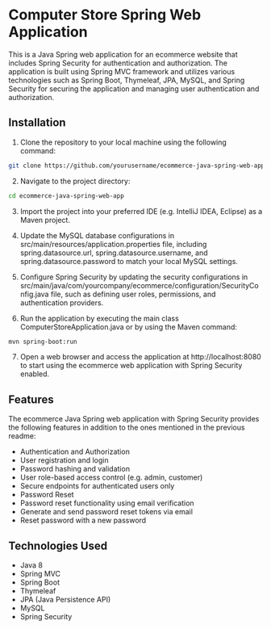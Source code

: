 # Computer Store Spring Web Application
This is a Java Spring web application for an ecommerce website that includes Spring Security for authentication and authorization. The application is built using Spring MVC framework and utilizes various technologies such as Spring Boot, Thymeleaf, JPA, MySQL, and Spring Security for securing the application and managing user authentication and authorization.

## Installation
1. Clone the repository to your local machine using the following command:
```bash
git clone https://github.com/yourusername/ecommerce-java-spring-web-app.git
```
2. Navigate to the project directory:
```bash
cd ecommerce-java-spring-web-app
```
3. Import the project into your preferred IDE (e.g. IntelliJ IDEA, Eclipse) as a Maven project.

4. Update the MySQL database configurations in src/main/resources/application.properties file, including spring.datasource.url, spring.datasource.username, and spring.datasource.password to match your local MySQL settings.

5. Configure Spring Security by updating the security configurations in src/main/java/com/yourcompany/ecommerce/configuration/SecurityConfig.java file, such as defining user roles, permissions, and authentication providers.

6. Run the application by executing the main class ComputerStoreApplication.java or by using the Maven command:

```bash
mvn spring-boot:run
```
7. Open a web browser and access the application at http://localhost:8080 to start using the ecommerce web application with Spring Security enabled.
## Features
The ecommerce Java Spring web application with Spring Security provides the following features in addition to the ones mentioned in the previous readme:

- Authentication and Authorization
- User registration and login
- Password hashing and validation
- User role-based access control (e.g. admin, customer)
- Secure endpoints for authenticated users only
- Password Reset
- Password reset functionality using email verification
- Generate and send password reset tokens via email
- Reset password with a new password
## Technologies Used
- Java 8
- Spring MVC
- Spring Boot
- Thymeleaf
- JPA (Java Persistence API)
- MySQL
- Spring Security
